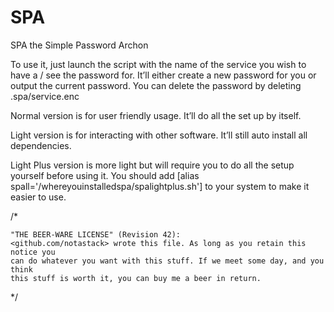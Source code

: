 # SPA

SPA the Simple Password Archon

To use it, just launch the script with the name of the service you wish to have a / see the password for.
It’ll either create a new password for you or output the current password.
You can delete the password by deleting .spa/service.enc

Normal version is for user friendly usage. It’ll do all the set up by itself.

Light version is for interacting with other software. It’ll still auto install all dependencies.

Light Plus version is more light but will require you to do all the setup yourself before using it. You should add [alias spall='/whereyouinstalledspa/spalightplus.sh'] to your system to make it easier to use.


/*

    "THE BEER-WARE LICENSE" (Revision 42):
    <github.com/notastack> wrote this file. As long as you retain this notice you
    can do whatever you want with this stuff. If we meet some day, and you think
    this stuff is worth it, you can buy me a beer in return.

*/
